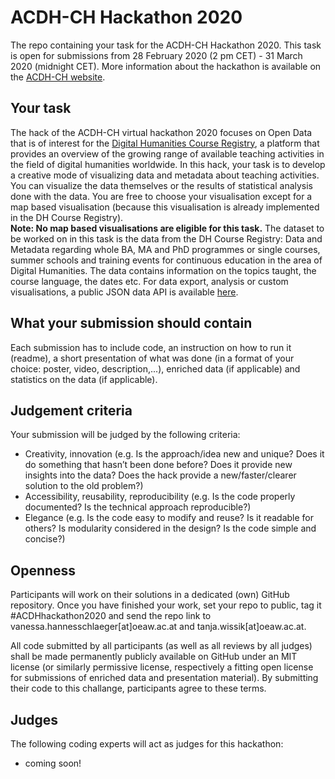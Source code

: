 # ACDH-CH Hackathon 2020
The repo containing your task for the ACDH-CH Hackathon 2020. This task is open for submissions from 28 February 2020 (2 pm CET) - 31 March 2020 (midnight CET). 
More information about the hackathon is available on the [ACDH-CH website](https://www.oeaw.ac.at/acdh/detail/event/acdh-ch-open-data-virtual-hackathon-round-two/).

## Your task
The hack of the ACDH-CH virtual hackathon 2020 focuses on Open Data that is of interest for the [Digital Humanities Course Registry](https://dhcr.clarin-dariah.eu/), a platform that provides an overview of the growing range of available teaching activities in the field of digital humanities worldwide. In this hack, your task is to develop a creative mode of visualizing data and metadata about teaching activities. You can visualize the data themselves or the results of statistical analysis done with the data. You are free to choose your visualisation except for a map based visualisation (because this visualisation is already implemented in the DH Course Registry).  
**Note: No map based visualisations are eligible for this task.**
The dataset to be worked on in this task is the data from the DH Course Registry: Data and Metadata regarding whole BA, MA and PhD programmes or single courses, summer schools and training events for continuous education in the area of Digital Humanities. The data contains information on the topics taught, the course language, the dates etc. For data export, analysis or custom visualisations, a public JSON data API is available [here](https://dhcr.clarin-dariah.eu/api/v1/).


## What your submission should contain

Each submission has to include code, an instruction on how to run it (readme), a short presentation of what was done (in a format of your choice: poster, video, description,...), enriched data (if applicable) and statistics on the data (if applicable).

## Judgement criteria

Your submission will be judged by the following criteria:
* Creativity, innovation  (e.g. Is the approach/idea new and unique? Does it do something that hasn’t been done before? Does it provide new insights into the data? Does the hack provide a new/faster/clearer solution to the old problem?)
* Accessibility, reusability, reproducibility (e.g. Is the code properly documented? Is the technical approach reproducible?)
* Elegance (e.g. Is the code easy to modify and reuse? Is it readable for others? Is modularity considered in the design? Is the code simple and concise?)

## Openness

Participants will work on their solutions in a dedicated (own) GitHub repository. Once you have finished your work, set your repo to public, tag it #ACDHhackathon2020 and send the repo link to vanessa.hannesschlaeger[at]oeaw.ac.at and tanja.wissik[at]oeaw.ac.at.

All code submitted by all participants (as well as all reviews by all judges) shall be made permanently publicly available on GitHub under an MIT license (or similarly permissive license, respectively a fitting open license for submissions of enriched data and presentation material). By submitting their code to this challange, participants agree to these terms.

## Judges

The following coding experts will act as judges for this hackathon:
* coming soon!
